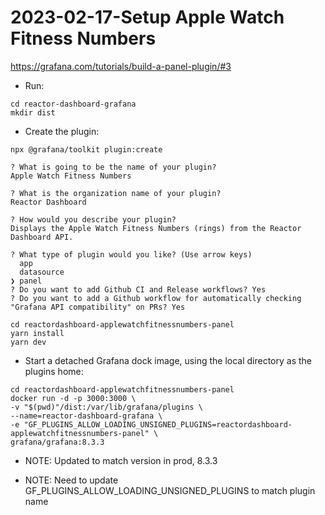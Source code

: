 # 2023-02-17-Setup Apple Watch Fitness Numbers 

https://grafana.com/tutorials/build-a-panel-plugin/#3

- Run:
```
cd reactor-dashboard-grafana
mkdir dist
```

- Create the plugin:
```
npx @grafana/toolkit plugin:create
```

```
? What is going to be the name of your plugin?
Apple Watch Fitness Numbers

? What is the organization name of your plugin?
Reactor Dashboard

? How would you describe your plugin?
Displays the Apple Watch Fitness Numbers (rings) from the Reactor Dashboard API.

? What type of plugin would you like? (Use arrow keys)
  app 
  datasource 
❯ panel 
? Do you want to add Github CI and Release workflows? Yes
? Do you want to add a Github workflow for automatically checking "Grafana API compatibility" on PRs? Yes
```

```
cd reactordashboard-applewatchfitnessnumbers-panel
yarn install
yarn dev
````

- Start a detached Grafana dock image, using the local directory as the plugins home:

```
cd reactordashboard-applewatchfitnessnumbers-panel
docker run -d -p 3000:3000 \
-v "$(pwd)"/dist:/var/lib/grafana/plugins \
--name=reactor-dashboard-grafana \
-e "GF_PLUGINS_ALLOW_LOADING_UNSIGNED_PLUGINS=reactordashboard-applewatchfitnessnumbers-panel" \
grafana/grafana:8.3.3
```

- NOTE: Updated to match version in prod, 8.3.3

- NOTE: Need to update GF_PLUGINS_ALLOW_LOADING_UNSIGNED_PLUGINS to match plugin name




